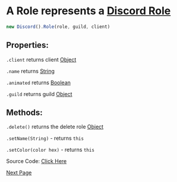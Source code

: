 # A Role represents a [Discord Role](https://discord.com/developers/docs/resources/guild#role-object)
```js
new Discord().Role(role, guild, client)
```
## Properties:

`.client` returns client [Object](https://javascript.info/object)

`.name` returns [String](https://javascript.info/types#string)   

`.animated` returns [Boolean](https://javascript.info/types#boolean-logical-type) 

`.guild` returns guild [Object](https://javascript.info/object)

## Methods:

`.delete()` returns the delete role [Object](https://javascript.info/object)

`.setName(String)` - returns `this`

`.setColor(color hex)` - returns `this`


Source Code: [Click Here](https://github.com/discordjslib/discordjslib/tree/main/lib/Classes/Guild/Role)

[Next Page](https://github.com/discordjslib/discordjslib/blob/main/Documentation/Classes/User.md)